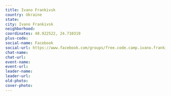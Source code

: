```yaml
---
title: Ivano Frankivsk
country: Ukraine
state: 
city: Ivano Frankivsk
neighborhood: 
coordinates: 48.922522, 24.710319
plus-code:
social-name: Facebook
social-url: https://www.facebook.com/groups/free.code.camp.ivano.frankivsk
chat-name:
chat-url:
event-name:
event-url:
leader-name:
leader-url:
old-photo: 
cover-photo:
---
```

